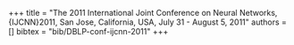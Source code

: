 +++
title =  "The 2011 International Joint Conference on Neural Networks, {IJCNN}2011, San Jose, California, USA, July 31 - August 5, 2011"
authors = []
bibtex = "bib/DBLP-conf-ijcnn-2011"
+++
